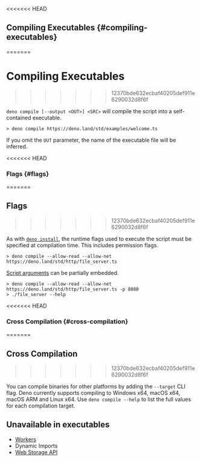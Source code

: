 <<<<<<< HEAD
## Compiling Executables {#compiling-executables}
=======
# Compiling Executables
>>>>>>> 12370bde632ecbaf40205def911e6290032d8f6f

`deno compile [--output <OUT>] <SRC>` will compile the script into a
self-contained executable.

```
> deno compile https://deno.land/std/examples/welcome.ts
```

If you omit the `OUT` parameter, the name of the executable file will be
inferred.

<<<<<<< HEAD
### Flags {#flags}
=======
## Flags
>>>>>>> 12370bde632ecbaf40205def911e6290032d8f6f

As with [`deno install`](./script_installer.md), the runtime flags used to
execute the script must be specified at compilation time. This includes
permission flags.

```
> deno compile --allow-read --allow-net https://deno.land/std/http/file_server.ts
```

[Script arguments](../getting_started/command_line_interface.md#script-arguments)
can be partially embedded.

```
> deno compile --allow-read --allow-net https://deno.land/std/http/file_server.ts -p 8080
> ./file_server --help
```

<<<<<<< HEAD
### Cross Compilation {#cross-compilation}
=======
## Cross Compilation
>>>>>>> 12370bde632ecbaf40205def911e6290032d8f6f

You can compile binaries for other platforms by adding the `--target` CLI flag.
Deno currently supports compiling to Windows x64, macOS x64, macOS ARM and Linux
x64. Use `deno compile --help` to list the full values for each compilation
target.

## Unavailable in executables

- [Workers](../runtime/workers.md)
- Dynamic Imports
- [Web Storage API](../runtime/web_storage_api.md)
